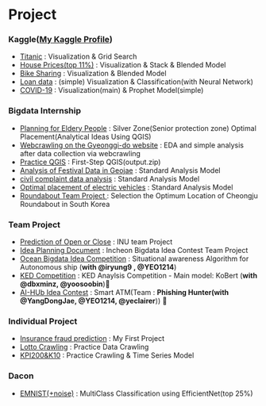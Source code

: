 # Project
### Kaggle(<a href='https://www.kaggle.com/winston1214'>My Kaggle Profile</a>)
- <a href='https://www.kaggle.com/winston1214/titanic-first-kaggle'>Titanic</a> : Visualization & Grid Search
- <a href='https://www.kaggle.com/winston1214/housing-second-kaggle'>House Prices(top 11%)</a> : Visualization & Stack & Blended Model
- <a href='https://www.kaggle.com/winston1214/bike-sharing-third-kaggle'>Bike Sharing</a> : Visualization & Blended Model
- <a href='https://www.kaggle.com/winston1214/loan-data-simple-analysis'>Loan data</a> : (simple) Visualization & Classification(with Neural Network)
- <a href='https://www.kaggle.com/winston1214/covid-19-kor-eng-ver'>COVID-19</a> : Visualization(main) & Prophet Model(simple)


### Bigdata Internship
- <a href='https://github.com/winston1214/project/tree/master/Planning%20for%20eldery%20people'>Planning for Eldery People</a> : Silver Zone(Senior protection zone) Optimal Placement(Analytical Ideas Using QGIS)
- <a href='https://github.com/winston1214/project/tree/master/gyonggi_crawling'>Webcrawling on the Gyeonggi-do website</a> : EDA and simple analysis after data collection via webcrawling
- <a href='https://github.com/winston1214/project/tree/master/qgis%20project_mini'>Practice QGIS</a> : First-Step QGIS(output.zip)</a>
- <a href='https://github.com/winston1214/project/tree/master/%EA%B1%B0%EC%A0%9C%20%EC%B6%95%EC%A0%9C%20%EB%B6%84%EC%84%9D%5B%ED%91%9C%EC%A4%80%EB%B6%84%EC%84%9D%EB%AA%A8%EB%8D%B8%5D'>Analysis of Festival Data in Geojae</a> : Standard Analysis Model
- <a href='https://github.com/winston1214/project/tree/master/%EB%AF%BC%EC%9B%90%EB%B6%84%EC%84%9D(%ED%91%9C%EC%A4%80%EB%B6%84%EC%84%9D%EB%AA%A8%EB%8D%B8)'>civil complaint data analysis</a> : Standard Analysis Model
- <a href='https://github.com/winston1214/project/tree/master/%EC%A0%84%EA%B8%B0%EC%B0%A8%20%EC%B5%9C%EC%A0%81%20%EB%B0%B0%EC%B9%98(%ED%91%9C%EC%A4%80%EB%B6%84%EC%84%9D%EB%AA%A8%EB%8D%B8)'>Optimal placement of electric vehicles</a> : Standard Analysis Model
- <a href='https://github.com/winston1214/project/tree/master/Select%20optimal%20location%20for%20roundabout'>Roundabout Team Project </a> : Selection the Optimum Location of Cheongju Roundabout in South Korea

### Team Project
- <a href='https://github.com/winston1214/project/tree/master/hospital%20opening%20or%20closing%20forecast'>Prediction of Open or Close</a> : INU team Project
- <a href='https://github.com/winston1214/project/tree/master/%EC%95%84%EC%9D%B4%EB%94%94%EC%96%B4%20%EA%B8%B0%ED%9A%8D%EC%84%9C'>Idea Planning Document</a> : Incheon Bigdata Idea Contest Team Project
- <a href='https://github.com/winston1214/project/tree/master/%ED%95%B4%EC%96%91%EC%88%98%EC%82%B0%20%EB%B9%85%EB%8D%B0%EC%9D%B4%ED%84%B0%20%EC%95%84%EC%9D%B4%EB%94%94%EC%96%B4%20%EA%B3%B5%EB%AA%A8%EC%A0%84'>Ocean Bigdata Idea Competition</a> : Situational awareness Algorithm for Autonomous ship (**with @iryung9 , @YEO1214**)
- <a href='https://github.com/winston1214/project/tree/master/KED'>KED Competition</a> : KED Anaylsis Competition - Main model: KoBert (**with @dbxminz, @yoosoobin**)🥈
- <a href='https://github.com/winston1214/project/tree/master/AI_HUB_IDEA_CONTEST2021'>AI-HUb Idea Contest</a> : Smart ATM(Team : **Phishing Hunter(with @YangDongJae, @YEO1214, @yeclairer**)) 🥇

### Individual Project
- <a href='https://github.com/winston1214/project/tree/master/Insurance%20fraud%20prediction'>Insurance fraud prediction</a> : My First Project
- <a href='https://github.com/winston1214/project/blob/master/Lotto.ipynb'>Lotto Crawling</a> : Practice Data Crawling
- <a href='https://github.com/winston1214/project/blob/master/kospi200_k10_crawling.ipynb'>KPI200&K10</a> : Practice Crawling & Time Series Model

### Dacon
- <a href='https://dacon.io/competitions/official/235697/overview/description'>EMNIST(+noise)</a> : MultiClass Classification using EfficientNet(top 25%)

